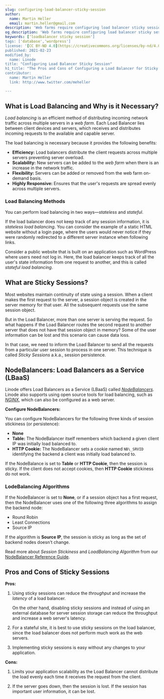 ```yaml
---
slug: configuring-load-balancer-sticky-session
author:
  name: Martin Heller
  email: martin.heller@gmail.com
description: 'Web farms require configuring load balancer sticky session so that all the load does not go to one server. And load balancers need server affinity for the duration of a session, a.k.a. sticky sessions when the web application needs to maintain state from one request to another.'
og_description: 'Web farms require configuring load balancer sticky session so that all the load does not go to one server. And load balancers need server affinity for the duration of a session, a.k.a. sticky sessions when the web application needs to maintain state from one request to another.'
keywords: [‘loadbalancer sticky session']
tags: ['database','wordpress']
license: '[CC BY-ND 4.0](https://creativecommons.org/licenses/by-nd/4.0)'
published: 2021-02-23
modified_by:
  name: Linode
title: "Configuring Load Balancer Sticky Session"
h1_title: "The Pros and Cons of Configuring a Load Balancer for Sticky Sessions"
contributor:
  name: Martin Heller
  link: http://www.twitter.com/meheller

---
```


## What is Load Balancing and Why is it Necessary?

*Load balancing* is an efficient method of distributing incoming network traffic across multiple servers in a *web farm*. Each Load Balancer lies between client devices and servers, which receives and distributes incoming requests to the available and capable server.

The load balancing is necessary because it provides the following benefits:

- **Efficiency:** Load balancers distribute the client requests across multiple servers preventing server overload.
- **Scalability:** New servers can be added to the *web farm* when there is an increase in the network traffic.
- **Flexibility:** Servers can be added or removed from the web farm on-demand basis.
- **Highly Responsive:** Ensures that the user's requests are spread evenly across multiple servers.

### Load Balancing Methods

You can perform load balancing in two ways—*stateless* and *stateful*.

If the load balancer does not keep track of any session information, it is *stateless load balancing*. You can consider the example of a static HTML website without a login page, where the users would never notice if they were randomly redirected to a different server instance when following links.

Consider a public website that is built on an application such as WordPress where users need not log in. Here, the load balancer keeps track of all the user's state information from one request to another, and this is called *stateful load balancing*.

## What are Sticky Sessions?

Most websites maintain continuity of state using a session. When a client makes the first request to the server, a session object is created in the server memory for that user. All the subsequent requests use the same session object.

But in the Load Balancer, more than one server is serving the request. So what happens if the Load Balancer routes the second request to another server that does not have that session object in memory?
Some of the user information can be lost and this scenario can cause data loss.

In that case, we need to inform the Load Balancer to send all the requests from a particular user session to process in one server.
This technique is called *Sticky Sessions* a.k.a., session persistence.

## NodeBalancers: Load Balancers as a Service (LBaaS)

Linode offers Load Balancers as a Service (LBaaS) called [*NodeBalancers*](https://www.linode.com/docs/guides/platform/nodebalancer/). Linode also supports using open source tools for load balancing, such as [*NGINX*]( https://www.linode.com/docs/guides/web-servers/nginx/), which can also be configured as a web server.

**Configure NodeBalancers:**

You can configure NodeBalancers for the following three kinds of session stickiness (or persistence):

- **None**
- **Table:** The NodeBalancer itself remembers which backend a given client IP was initially load balanced to.
- **HTTP Cookie:** The NodeBalancer sets a cookie named `NB\_SRVID` identifying the backend a client was initially load balanced to.

If the NodeBalance is set to **Table** or **HTTP Cookie**, then the session is sticky. If the client does not accept cookies, then **HTTP Cookie** stickiness do not work.

### LodeBalancing Algorithms

If the NodeBalancer is set to **None**, or if a session object has a first request, then the NodeBalancer uses one of the following three algorithms to assign the backend node:

- Round Robin
- Least Connections
- Source IP

If the algorithm is **Source IP**, the session is sticky as long as the set of backend nodes doesn't change.

Read more about *Session Stickiness* and *LoadBalancing Algorithm* from our [NodeBalancer Reference Guide](https://www.linode.com/docs/guides/nodebalancer-reference-guide#algorithm).

## Pros and Cons of Sticky Sessions

**Pros:**

1. Using sticky sessions can reduce the *throughput* and increase the *latency* of a load balancer.

   On the other hand, disabling sticky sessions and instead of using an external database for server session storage can reduce the throughput and increase a web server's latency.

1. For a stateful site, it is best to use sticky sessions on the load balancer, since the load balancer does not perform much work as the web servers.

1. Implementing sticky sessions is easy without any changes to your application.

**Cons:**

1. Limits your application scalability as the Load Balancer cannot distribute the load evenly each time it receives the request from the client.

1. If the server goes down, then the session is lost. If the session has important user information, it can be lost.
